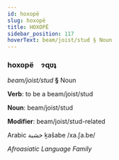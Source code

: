 ```yaml
---
id: hoxopë
slug: hoxopë
title: HOXOPË
sidebar_position: 117
hoverText: beam/joist/stud § Noun
---
```


### hoxopë&emsp;<span kind="abugida">ɂɋʋʇ</span>

*beam/joist/stud* **§** Noun

**Verb**: to be a beam/joist/stud

**Noun**: beam/joist/stud

**Modifier**: beam/joist/stud-related

Arabic خشبة ḵašabe /xa.ʃa.be/

*Afroasiatic Language Family*